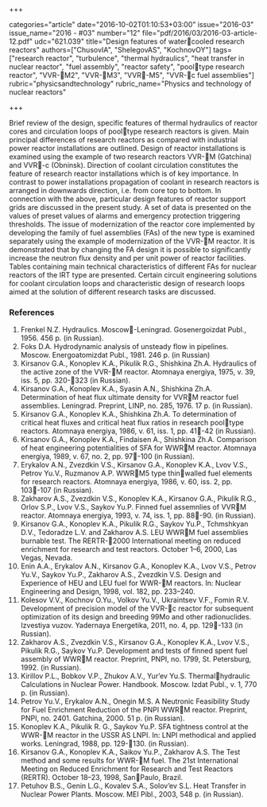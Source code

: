 +++

categories="article"
date="2016-10-02T01:10:53+03:00"
issue="2016-03"
issue_name="2016 - #03"
number="12"
file="pdf/2016/03/2016-03-article-12.pdf"
udc="621.039"
title="Design features of watercooled research reactors"
authors=["ChusovIA", "ShelegovAS", "KochnovOY"]
tags=["research reactor", "turbulence", "thermal hydraulics", "heat transfer in nuclear reactor", "fuel assembly", "reactor safety", "pooltype research reactor", "VVR-M2", "VVR-M3", "VVR-M5", "VVR-c fuel assemblies"]
rubric="physicsandtechnology"
rubric_name="Physics and technology of nuclear reactors"

+++

Brief review of the design, specific features of thermal hydraulics of reactor cores and circulation loops of pooltype research reactors is given. 
Main principal differences of research reactors as compared with industrial power reactor installations are outlined. 
Design of reactor installations is examined using the example of two research reactors VVR-M (Gatchina) and VVR-c (Obninsk). 
Direction of coolant circulation constitutes the feature of research reactor installations which is of key importance. 
In contrast to power installations propagation of coolant in research reactors is arranged in downwards direction, i.e. from core top to bottom.
In connection with the above, particular design features of reactor support grids are discussed in the present study. 
A set of data is presented on the values of preset values of alarms and emergency protection triggering thresholds. 
The issue of modernization of the reactor core implemented by developing the family of fuel assemblies (FAs) of the new type is examined separately using the example of modernization of the VVR-M reactor. 
It is demonstrated that by changing the FA design it is possible to significantly increase the neutron flux density and per unit power of reactor facilities. 
Tables containing main technical characteristics of different FAs for nuclear reactors of the IRT type are presented. 
Certain circuit engineering solutions for coolant circulation loops and characteristic design of research loops aimed at the solution of different research tasks are discussed.

### References

1. Frenkel N.Z. Hydraulics. Moscow-Leningrad. Gosenergoizdat Publ., 1956. 456 p. (in Russian).
2. Foks D.A. Hydrodynamic analysis of unsteady flow in pipelines. Moscow. Energoatomizdat Publ., 1981. 246 p. (in Russian)
3. Kirsanov G.А., Konoplev K.A., Pikulik R.G., Shishkina Zh.A. Hydraulics of the active zone of the VVR-M reactor. Atomnaya energiya, 1975, v. 39, iss. 5, pp. 320-323 (in Russian).
4. Kirsanov G.А., Konoplev K.A., Syasin А.N., Shishkina Zh.A. Determination of heat flux ultimate density for VVRM reactor fuel assemblies. Leningrad. Preprint, LINP, no. 285, 1976. 17 p. (in Russian).
5. Kirsanov G.А., Konoplev K.A., Shishkina Zh.A. To determination of critical heat fluxes and critical heat flux ratios in research pooltype reactors. Atomnaya energiya, 1986, v. 61, iss. 1, pp. 41-42 (in Russian).
6. Kirsanov G.A., Konoplev K.A., Findaisen A., Shishkina Zh.A. Comparison of heat engineering potentialities of SFA for WWRM reactor. Atomnaya energiya, 1989, v. 67, no. 2, pp. 97-100 (in Russian).
7. Erykalov А.N., Zvezdkin V.S., Kirsanov G.А., Konoplev K.A., Lvov V.S., Petrov Yu.V., Ruzmanov А.P. WWRM5 type thinwalled fuel elements for research reactors. Atomnaya energiya, 1986, v. 60, iss. 2, pp. 103-107 (in Russian).
8. Zakharov А.S., Zvezdkin V.S., Konoplev K.A., Kirsanov G.A., Pikulik R.G., Orlov S.P., Lvov V.S., Saykov Yu.P. Finned fuel assemnlies of VVRM reactor. Atomnaya energiya, 1993, v. 74, iss. 1, pp. 88-90. (in Russian).
9. Kirsanov G.A., Konoplev K.A., Pikulik R.G., Saykov Yu.P., Tchmshkyan D.V., Tedoradze L.V. and Zakharov A.S. LEU WWRM fuel assemblies burnable test. The RERTR-2000 International meeting on reduced enrichment for research and test reactors. October 1–6, 2000, Las Vegas, Nevada.
10. Enin A.A., Erykalov A.N., Kirsanov G.A., Konoplev K.A., Lvov V.S., Petrov Yu.V., Saykov Yu.P., Zakharov A.S., Zvezdkin V.S. Design and Experience of HEU and LEU fuel for WWR-M reactors. In: Nuclear Engineering and Design, 1998, vol. 182, pp. 233–240.
11. Kolesov V.V., Kochnov O.Yu., Volkov Yu.V., Ukraintsev V.F., Fomin R.V. Development of precision model of the VVR-c reactor for subsequent optimization of its design and breeding 99Mo and other radionuclides. Izvestiya vuzov. Yadernaya Energetika, 2011, no. 4, pp. 129-133 (in Russian).
12. Zakharov A.S., Zvezdkin V.S., Kirsanov G.A., Konoplev K.A., Lvov V.S., Pikulik R.G., Saykov Yu.P. Development and tests of finned spent fuel assembly of WWRM reactor. Preprint, PNPI, no. 1799, St. Petersburg, 1992. (in Russian).
13. Kirillov P.L., Bobkov V.P., Zhukov A.V., Yur’ev Yu.S. Thermalhydraulic Calculations in Nuclear Power. Handbook. Moscow. Izdat Publ., v. 1, 770 p. (in Russian).
14. Petrov Yu.V., Erykalov A.N., Onegin M.S. A Neutronic Feasibility Study for Fuel Enrichment Reduction of the PNPI WWRM reactor. Preprint, PNPI, no. 2401. Gatchina, 2000. 51 p. (in Russian).
15. Konoplev K.A., Pikulik R. G., Saykov Yu.P. SFA tightness control at the WWR-M reactor in the USSR AS LNPI. In: LNPI methodical and applied works. Leningrad, 1988, pp. 129-130. (in Russian).
16. Kirsanov G.A., Konoplev K.A., Saikov Yu.P., Zakharov A.S. The Test method and some results for WWR-M fuel. The 21st International Meeting on Reduced Enrichment for Research and Test Reactors (RERTR). October 18–23, 1998, SanPaulo, Brazil.
17. Petuhov B.S., Genin L.G., Kovalev S.A., Solov’ev S.L. Heat Transfer in Nuclear Power Plants. Moscow. MEI Pibl., 2003, 548 p. (in Russian).
